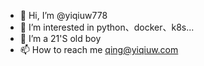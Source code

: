 - 👋 Hi, I’m @yiqiuw778
- 👀 I’m interested in python、docker、k8s...
- 💞️ I’m a 21'S old boy
- 📫 How to reach me qing@yiqiuw.com

<!---
yiqiuw778/yiqiuw778 is a ✨ special ✨ repository because its `README.md` (this file) appears on your GitHub profile.
You can click the Preview link to take a look at your changes.
--->
